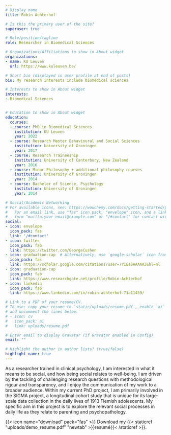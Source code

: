 ```yaml
---
# Display name
title: Robin Achterhof

# Is this the primary user of the site?
superuser: true

# Role/position/tagline
role: Researcher in Biomedical Sciences

# Organizations/Affiliations to show in About widget
organizations:
- name: KU Leuven
  url: https://www.kuleuven.be/

# Short bio (displayed in user profile at end of posts)
bio: My research interests include biomedical sciences

# Interests to show in About widget
interests:
- Biomedical Sciences


# Education to show in About widget
education:
  courses:
  - course: PhD in Biomedical Sciences
    institution: KU Leuven
    year: 2022
  - course: Research Master Behavioural and Social Sciences
    institution: University of Groningen
    year: 2017
  - course: Research Traineeship
    institution: University of Canterbury, New Zealand
    year: 2016
  - course: Minor Philosophy + additional philosophy courses
    institution: University of Groningen
    year: 2014
  - course: Bachelor of Science, Psychology
    institution: University of Groningen
    year: 2014

# Social/Academic Networking
# For available icons, see: https://wowchemy.com/docs/getting-started/page-builder/#icons
#   For an email link, use "fas" icon pack, "envelope" icon, and a link in the
#   form "mailto:your-email@example.com" or "/#contact" for contact widget.
social:
- icon: envelope
  icon_pack: fas
  link: '/#contact'
- icon: twitter
  icon_pack: fab
  link: https://twitter.com/GeorgeCushen
- icon: graduation-cap  # Alternatively, use `google-scholar` icon from `ai` icon pack
  icon_pack: fas
  link: https://scholar.google.com/citations?user=7YIEaSAAAAAJ&hl=nl
- icon: graduation-cap
  icon_pack: fab
  link: https://www.researchgate.net/profile/Robin-Achterhof
- icon: linkedin
  icon_pack: fab
  link: https://www.linkedin.com/in/robin-achterhof-71a11459/

# Link to a PDF of your resume/CV.
# To use: copy your resume to `static/uploads/resume.pdf`, enable `ai` icons in `params.toml`, 
# and uncomment the lines below.
# - icon: cv
#   icon_pack: ai
#   link: uploads/resume.pdf

# Enter email to display Gravatar (if Gravatar enabled in Config)
email: ""

# Highlight the author in author lists? (true/false)
highlight_name: true
---
```


As a researcher trained in clinical psychology, I am interested in what it means to be social, and how
being social relates to well-being. I am driven by the tackling of challenging research questions with
methodological rigour and transparency, and I enjoy the communication of my work to a broader
audience.
Within my current PhD project, I am primarily involved in the SIGMA project, a longitudinal cohort
study that is unique for its large-scale data collection in the daily lives of 1913 Flemish adolescents.
My specific aim in this project is to explore the relevant social processes in daily life as they relate to
parenting and psychopathology.

{{< icon name="download" pack="fas" >}} Download my {{< staticref "uploads/demo_resume.pdf" "newtab" >}}resumé{{< /staticref >}}.
